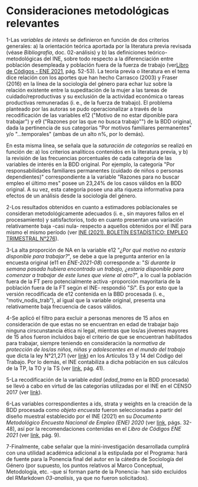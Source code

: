 # Consideraciones metodológicas relevantes

1-Las *variables de interés* se definieron en función de dos criterios generales: a) la orientación teórica aportada por la literatura previa revisada (véase *Bibliografía*, doc. 02-análisis) y b) las definiciones teórico-metodológicas del INE, sobre todo respecto a la diferenciación entre población desempleada y población fuera de la fuerza de trabajo (ver[Libro de Códigos - ENE 2021](https://ine.cl/docs/default-source/ocupacion-y-desocupacion/bbdd/libro-de-codigos/libro-de-c%C3%B3digos-base-ene-2021.pdf?sfvrsn=54753851_35), pág. 52-53). La teoría previa o literatura en el tema dice relación con los aportes que han hecho Carrasco (2003) y Fraser (2016) en la línea de la sociología del género para echar luz sobre la relación existente entre la supeditación de la mujer a las tareas de cuidado/reproductivas y su exclusión de la actividad económica o tareas productivas remuneradas (i. e., de la fuerza de trabajo). El problema planteado por las autoras se pudo operacionalizar a través de la recodificación de las variables e12 ("Motivo de no estar diponible para trabajar") y e9 ("Razones por las que no busca trabajo"") de la BDD original, dada la pertinencia de sus categorías "Por motivos familiares permanentes" y/o "...temporales" (ambas de un alto n%, por lo demás). 

En esta misma línea, se señala que la *saturación de categorías* se realizó en función de: a) los criterios analíticos contenidos en la literatura previa, y b) la revisión de las frecuencias porcentuales de cada categoría de las variables de interés en la BDD original. Por ejemplo, la categoría "Por responsabilidades familiares permanentes (cuidado de niños o personas dependientes)" correspondiente a la variable "Razones para no buscar empleo el último mes" posee un 23,24% de los casos válidos en la BDD original. A su vez, esta categoría posee una alta riqueza informativa para efectos de un análisis desde la sociología del género.

2-Los resultados obtenidos en cuanto a estimadores poblacionales se consideran metodológicamente adecuados (i. e., sin mayores fallos en el procesamiento) y satisfactorios, todo en cuanto presentan una variación relativamente baja -casi nula- respecto a aquellos obtenidos por el INE para mismo el mismo período (ver [INE (2021). BOLETÍN ESTADÍSTICO: EMPLEO TRIMESTRAL N°276](https://www.ine.cl/docs/default-source/ocupacion-y-desocupacion/boletines/2021/pa%C3%ADs/bolet%C3%ADn-empleo-nacional-trimestre-m%C3%B3vil-julio-2021---agosto-2021---septiembre-2021.pdf)).


3-La alta proporción de NA en la variable e12 "*¿Por qué motivo no estaría disponible para trabajar?*", se debe a que la pregunta anterior en la encuesta original (e11 en *ENE-2021-08*) corresponde a: "*Si durante la semana pasada hubiera encontrado un trabajo, ¿estaría disponible para comenzar a trabajar de este lunes que viene al otro?*", a lo cual la población fuera de la FT pero potencialmente activa -proporción mayoritaria de la población fuera de la FT según el INE- respondió "*Sí*". Es por esto que la versión recodificada de e12 contenida en la BBD procesada (i. e., "motiv_nodis_trab"), al igual que la variable original, presenta una relativamente baja frecuencia de casos válidos. 

4-Se aplicó el filtro para excluir a personas menores de 15 años en consideración de que estas no se encuentran en edad de trabajar bajo ninguna cirscunstancia ética ni legal, mientras que los/as jóvenes mayores de 15 años fueron incluidos bajo el criterio de que se encuentran habilitados para trabajar, siempre teniendo en consideración la *normativa de protección de los/as niños, niñas y adolescentes en el mundo del trabajo* que dicta la ley N°21,271 (ver [link](https://www.bcn.cl/leychile/navegar?idNorma=1150357)) en los Artículos 13 y 14 del Código del Trabajo. Por lo demás, el INE contabiliza a dicha población en sus cálculos de la TP, la TO y la TS (ver [link](https://ine.cl/docs/default-source/ocupacion-y-desocupacion/bbdd/libro-de-codigos/libro-de-c%C3%B3digos-base-ene-2021.pdf?sfvrsn=54753851_35), pág. 41).

5-La recodificación de la variable *edad* (*edad_tramo* en la BDD procesada) se llevó a cabo en virtud de las categorías utilizadas por el INE en el CENSO 2017 (ver [link](https://www.ine.cl/ine-ciudadano/definiciones-estadisticas/poblacion/caracteristicas-de-la-poblacion)).

6-Las variables correspondientes a ids, strata y weights en la creación de la BDD procesada como *objeto encuesta* fueron seleccionadas a partir del diseño muestral establecido por el INE (2021) en su *Documento Metodológico Encuesta Nacional de Empleo (ENE) 2020* (ver [link](https://ine.cl/docs/default-source/ocupacion-y-desocupacion/metodologia/espanol/metodolog%C3%ADa-encuesta-nacional-de-empleo-ene-2020.pdf?sfvrsn=793380e9_8), págs. 32-48), así por la recomendaciones contenidas en el *Libro de Códigos ENE 2021* (ver [link](https://ine.cl/docs/default-source/ocupacion-y-desocupacion/bbdd/libro-de-codigos/libro-de-c%C3%B3digos-base-ene-2021.pdf?sfvrsn=54753851_35), pág. 9).

7-Finalmente, cabe señalar que la mini-investigación desarrollada cumplirá con una utilidad académica adicional a la estipulada por el Programa: hará de fuente para la Ponencia final del autor en la cátedra de Sociología del Género (por supuesto, los puntos relativos al Marco Conceptual, Metodología, etc. -que sí forman parte de la Ponencia- han sido excluidos del RMarkdown *03-analisis*, ya que no fueron solicitados).
